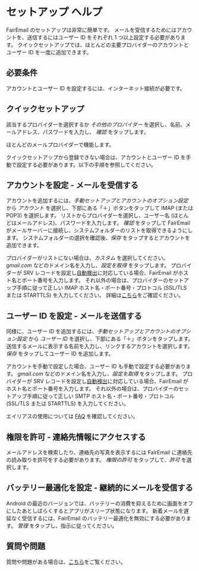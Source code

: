 # セットアップ ヘルプ

FairEmail のセットアップは非常に簡単です。 メールを受信するためにはアカウントを、送信するにはユーザー ID をそれぞれ 1 つ以上設定する必要があります。 クイックセットアップでは、ほとんどの主要プロバイダーのアカウントとユーザー ID を一度に追加できます。

## 必要条件

アカウントとユーザー ID を設定するには、インターネット接続が必要です。

## クイックセットアップ

該当するプロバイダーを選択するか *その他のプロバイダー* を選択し、名前、メールアドレス、パスワードを入力し、 *確認* をタップします。

ほとんどのメールプロバイダーで機能します。

クイックセットアップから登録できない場合は、アカウントとユーザー ID を手動で設定する必要があります。以下の手順を参照してください。

## アカウントを設定 - メールを受信する

アカウントを追加するには、*手動セットアップとアカウントのオプション設定* から *アカウント* を選択し、下部にある「＋」ボタンをタップして IMAP (または POP3) を選択します。 リストからプロバイダーを選択し、ユーザー名 (ほとんどはメールアドレス)、パスワードを入力します。 *確認* をタップして FairEmail がメールサーバーに接続し、システムフォルダーのリストを取得できるようにします。 システムフォルダーの選択を確認後、*保存* をタップするとアカウントを追加できます。

プロバイダーがリストにない場合は、*カスタム* を選択してください。 *gmail.com* などのドメイン名を入力し、*設定を取得* をタップします。 プロバイダーが SRV レコードを設定し[自動検出](https://tools.ietf.org/html/rfc6186)に対応している場合、FairEmail がホスト名とポート番号を入力します。 それ以外の場合は、プロバイダーのセットアップ手順に従って正しい IMAP ホスト名・ポート番号・プロトコル (SSL/TLS または STARTTLS) を入力してください。 詳細は[こちら](https://github.com/34j/FairEmailFree/blob/master/FAQ.md#authorizing-accounts)をご確認ください。

## ユーザー ID を設定 - メールを送信する

同様に、ユーザー ID を追加するには、*手動セットアップとアカウントのオプション設定* から *ユーザー ID* を選択し、下部にある「＋」ボタンをタップします。 送信するメールに表示する名前を入力し、リンクするアカウントを選択します。 *保存* をタップしてユーザー ID を追加します。

アカウントを手動で設定した場合、ユーザー ID も手動で設定する必要があります。 *gmail.com* などのドメイン名を入力し、*設定を取得* をタップします。 プロバイダーが SRV レコードを設定し[自動検出](https://tools.ietf.org/html/rfc6186)に対応している場合、FairEmail がホスト名とポート番号を入力します。 それ以外の場合は、プロバイダーのセットアップ手順に従って正しい SMTP ホスト名・ポート番号・プロトコル (SSL/TLS または STARTTLS) を入力してください。

エイリアスの使用については [FAQ](https://github.com/34j/FairEmailFree/blob/master/FAQ.md#FAQ9) を確認してください。

## 権限を許可 - 連絡先情報にアクセスする

メールアドレスを検索したり、連絡先の写真を表示するには FairEmail に連絡先の読み取りを許可をする必要があります。 *権限の許可* をタップして、*許可* を選択します。

## バッテリー最適化を設定 - 継続的にメールを受信する

Android の最近のバージョンでは、バッテリーの消費を抑えるために画面をオフにしたあとしばらくするとアプリがスリープ状態になります。 新着メールを遅延なく受信するには、FairEmail のバッテリー最適化を無効にする必要があります。 *管理* をタップし、指示に従ってください。

## 質問や問題

質問や問題がある場合は、[こちら](https://github.com/34j/FairEmailFree/blob/master/FAQ.md)をご覧ください。